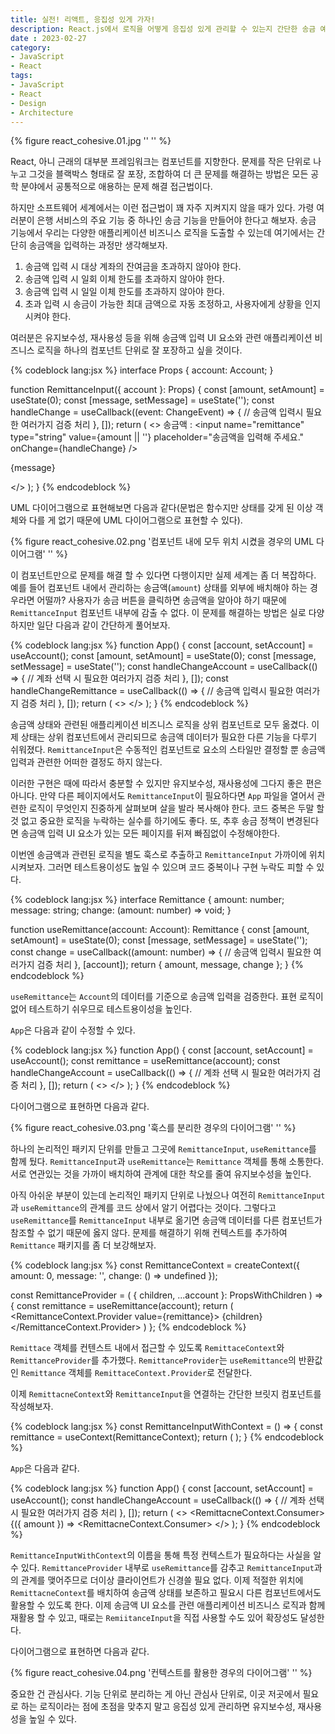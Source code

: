 ```yaml
---
title: 실전! 리액트, 응집성 있게 가자!
description: React.js에서 로직을 어떻게 응집성 있게 관리할 수 있는지 간단한 송금 예제와 함께 소개한다.
date : 2023-02-27
category:
- JavaScript
- React
tags:
- JavaScript
- React
- Design
- Architecture
---
```


{% figure react_cohesive.01.jpg '' '' %}

React, 아니 근래의 대부분 프레임워크는 컴포넌트를 지향한다. 문제를 작은 단위로 나누고 그것을 블랙박스 형태로 잘 포장, 조합하여 더 큰 문제를 해결하는 방법은 모든 공학 분야에서 공통적으로 애용하는 문제 해결 접근법이다.

하지만 소프트웨어 세계에서는 이런 접근법이 꽤 자주 지켜지지 않을 때가 있다. 가령 여러분이 은행 서비스의 주요 기능 중 하나인 송금 기능을 만들어야 한다고 해보자. 송금 기능에서 우리는 다양한 애플리케이션 비즈니스 로직을 도출할 수 있는데 여기에서는 간단히 송금액을 입력하는 과정만 생각해보자.

1. 송금액 입력 시 대상 계좌의 잔여금을 초과하지 않아야 한다.
2. 송금액 입력 시 일회 이체 한도를 초과하지 않아야 한다.
3. 송금액 입력 시 일일 이체 한도를 초과하지 않아야 한다.
4. 초과 입력 시 송금이 가능한 최대 금액으로 자동 조정하고, 사용자에게 상황을 인지시켜야 한다.

여러분은 유지보수성, 재사용성 등을 위해 송금액 입력 UI 요소와 관련 애플리케이션 비즈니스 로직을 하나의 컴포넌트 단위로 잘 포장하고 싶을 것이다.

{% codeblock lang:jsx %}
interface Props {
  account: Account;
}

function RemittanceInput({ account }: Props) {
  const [amount, setAmount] = useState(0);
  const [message, setMessage] = useState('');
  const handleChange = useCallback((event: ChangeEvent<HTMLInputElement>) => {
    // 송금액 입력시 필요한 여러가지 검증 처리
  }, []);
  return (
    <>
      <label>
        <span>송금액 : </span>
        <input
          name="remittance"
          type="string"
          value={amount || ''}
          placeholder="송금액을 입력해 주세요."
          onChange={handleChange}
        />
      </label>
      <p>{message}</p>
    </>
  );
}
{% endcodeblock %}  

UML 다이어그램으로 표현해보면 다음과 같다(문법은 함수지만 상태를 갖게 된 이상 객체와 다를 게 없기 때문에 UML 다이어그램으로 표현할 수 있다).

{% figure react_cohesive.02.png '컴포넌트 내에 모두 위치 시켰을 경우의 UML 다이어그램' '' %}

이 컴포넌트만으로 문제를 해결 할 수 있다면 다행이지만 실제 세계는 좀 더 복잡하다. 예를 들어 컴포넌트 내에서 관리하는 송금액(`amount`) 상태를 외부에 배치해야 하는 경우라면 어떨까? 사용자가 송금 버튼을 클릭하면 송금액을 알아야 하기 때문에 `RemittanceInput` 컴포넌트 내부에 감출 수 없다. 이 문제를 해결하는 방법은 실로 다양하지만 일단 다음과 같이 간단하게 풀어보자.

{% codeblock lang:jsx %}
function App() {
  const [account, setAccount] = useAccount();
  const [amount, setAmount] = useState(0);
  const [message, setMessage] = useState('');
  const handleChangeAccount = useCallback(() => {
    // 계좌 선택 시 필요한 여러가지 검증 처리
  }, []);
  const handleChangeRemittance = useCallback(() => {
    // 송금액 입력시 필요한 여러가지 검증 처리
  }, []);
  return (
    <>
      <AccountSelecor value={account} onChange={handleChangeAccount} />
      <RemittanceInput value={amount} message={message}  onChange={handleChangeRemittance} />
      <RemitButton account={account} amount={amount} />
    </>
  );
}
{% endcodeblock %}  

송금액 상태와 관련된 애플리케이션 비즈니스 로직을 상위 컴포넌트로 모두 옮겼다. 이제 상태는 상위 컴포넌트에서 관리되므로 송금액 데이터가 필요한 다른 기능을 다루기 쉬워졌다. `RemittanceInput`은 수동적인 컴포넌트로 요소의 스타일만 결정할 뿐 송금액 입력과 관련한 어떠한 결정도 하지 않는다.

이러한 구현은 때에 따라서 충분할 수 있지만 유지보수성, 재사용성에 그다지 좋은 편은 아니다. 만약 다른 페이지에서도 `RemittanceInput`이 필요하다면 `App` 파일을 열어서 관련한 로직이 무엇인지 진중하게 살펴보며 살을 발라 복사해야 한다. 코드 중복은 두말 할 것 없고 중요한 로직을 누락하는 실수를 하기에도 좋다. 또, 추후 송금 정책이 변경된다면 송금액 입력 UI 요소가 있는 모든 페이지를 뒤져 빠짐없이 수정해야한다.

이번엔 송금액과 관련된 로직을 별도 훅스로 추출하고 `RemittanceInput` 가까이에 위치시켜보자. 그러면 테스트용이성도 높일 수 있으며 코드 중복이나 구현 누락도 피할 수 있다.

{% codeblock lang:jsx %}
interface Remittance {
  amount: number;
  message: string;
  change: (amount: number) => void;
}

function useRemittance(account: Account): Remittance {
  const [amount, setAmount] = useState(0);
  const [message, setMessage] = useState('');
  const change = useCallback((amount: number) => {
    // 송금액 입력시 필요한 여러가지 검증 처리
  }, [account]);
  return { 
    amount, 
    message, 
    change 
  };
}
{% endcodeblock %}

`useRemittance`는 `Account`의 데이터를 기준으로 송금액 입력을 검증한다. 표현 로직이 없어 테스트하기 쉬우므로 테스트용이성을 높인다.

`App`은 다음과 같이 수정할 수 있다.

{% codeblock lang:jsx %}
function App() {
  const [account, setAccount] = useAccount();
  const remittance = useRemittance(account);
  const handleChangeAccount = useCallback(() => {
    // 계좌 선택 시 필요한 여러가지 검증 처리
  }, []);
  return (
    <>
      <AccountSelecor value={account} onChange={handleChangeAccount} />
      <RemittanceInput remittacne={remittance} />
      <RemitButton account={account} amount={remittance.amount} />
    </>
  );
}
{% endcodeblock %}

다이어그램으로 표현하면 다음과 같다.

{% figure react_cohesive.03.png '훅스를 분리한 경우의 다이어그램' '' %}

하나의 논리적인 패키지 단위를 만들고 그곳에 `RemittanceInput`, `useRemittance`를 함께 뒀다. `RemittanceInput`과 `useRemittance`는 `Remittance` 객체를 통해 소통한다. 서로 연관있는 것을 가까이 배치하여 관계에 대한 착오를 줄여 유지보수성을 높인다.

아직 아쉬운 부분이 있는데 논리적인 패키지 단위로 나눴으나 여전히 `RemittanceInput`과 `useRemittance`의 관계를 코드 상에서 알기 어렵다는 것이다. 그렇다고 `useRemittance`를 `RemittanceInput` 내부로 옮기면 송금액 데이터를 다른 컴포넌트가 참조할 수 없기 때문에 옳지 않다. 문제를 해결하기 위해 컨텍스트를 추가하여 `Remittance` 패키지를 좀 더 보강해보자.

{% codeblock lang:jsx %}
const RemittanceContext = createContext<Remittance>({
  amount: 0,
  message: '',
  change: () => undefined
});

const RemittanceProvider = (
  { children, ...account }: PropsWithChildren<Account>
) => {
  const remittance = useRemittance(account);
  return (
    <RemittanceContext.Provider value={remittance}>
      {children}
    </RemittanceContext.Provider>
  )
};
{% endcodeblock %}

`Remittace` 객체를 컨텐스트 내에서 접근할 수 있도록 `RemittaceContext`와 `RemittanceProvider`를 추가했다. `RemittanceProvider`는 `useRemittance`의 반환값인 `Remittance` 객체를 `RemittaceContext.Provider`로 전달한다.

이제 `RemittacneContext`와 `RemittanceInput`을 연결하는 간단한 브릿지 컴포넌트를 작성해보자.

{% codeblock lang:jsx %}
const RemittanceInputWithContext = () => {
  const remittance = useContext(RemittanceContext);
  return (
    <RemittanceInput remittance={remittance} />
  );
}
{% endcodeblock %}

`App`은 다음과 같다.

{% codeblock lang:jsx %}
function App() {
  const [account, setAccount] = useAccount();
  const handleChangeAccount = useCallback(() => {
    // 계좌 선택 시 필요한 여러가지 검증 처리
  }, []);
  return (
    <>
      <AccountSelecor 
         value={account} 
         onChange={handleChangeAccount} 
       />
      <RemittacneProvider account={account}>
        <RemittanceInputWithContext />
        <RemittacneContext.Consumer>
          {({ amount }) => <RemitButton account={account} amount={amount} />
        <RemittacneContext.Consumer>
      </RemittacneContext>
    </>
  );
}
{% endcodeblock %}

`RemittanceInputWithContext`의 이름을 통해 특정 컨텍스트가 필요하다는 사실을 알 수 있다. `RemittanceProvider` 내부로 `useRemittance`를 감추고 `RemittanceInput`과의 관계를 맺어주므로 더이상 클라이언트가 신경쓸 필요 없다. 이제 적절한 위치에 `RemittacneContext`를 배치하여 송금액 상태를 보존하고 필요시 다른 컴포넌트에서도 활용할 수 있도록 한다. 이제 송금액 UI 요소를 관련 애플리케이션 비즈니스 로직과 함께 재활용 할 수 있고, 때로는 `RemiitanceInput`을 직접 사용할 수도 있어 확장성도 달성한다.

다이어그램으로 표현하면 다음과 같다.

{% figure react_cohesive.04.png '컨텍스트를 활용한 경우의 다이어그램' '' %}

중요한 건 관심사다. 기능 단위로 분리하는 게 아닌 관심사 단위로, 이곳 저곳에서 필요로 하는 로직이라는 점에 초점을 맞추지 말고 응집성 있게 관리하면 유지보수성, 재사용성을 높일 수 있다.
